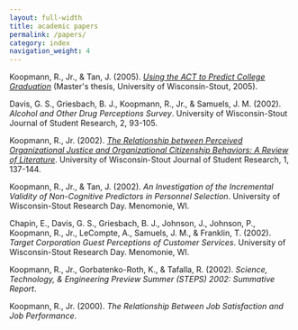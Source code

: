 ```yaml
---
layout: full-width
title: academic papers
permalink: /papers/
category: index
navigation_weight: 4
---
```


Koopmann, R., Jr., & Tan, J. (2005). [*Using the ACT to Predict College Graduation*](act.pdf) (Master's thesis, University of Wisconsin-Stout, 2005).

Davis, G. S., Griesbach, B. J., Koopmann, R., Jr., & Samuels, J. M. (2002). *Alcohol and Other Drug Perceptions Survey*. University of Wisconsin-Stout Journal of Student Research, 2, 93-105.

Koopmann, R., Jr. (2002). [*The Relationship between Perceived Organizational Justice and Organizational Citizenship Behaviors: A Review of Literature*](poj-ocb.pdf). University of Wisconsin-Stout Journal of Student Research, 1, 137-144.

Koopmann, R., Jr., & Tan, J. (2002). *An Investigation of the Incremental Validity of Non-Cognitive Predictors in Personnel Selection*. University of Wisconsin-Stout Research Day. Menomonie, WI.

Chapin, E., Davis, G. S., Griesbach, B. J., Johnson, J., Johnson, P., Koopmann, R., Jr., LeCompte, A., Samuels, J. M., & Franklin, T. (2002). *Target Corporation Guest Perceptions of Customer Services*. University of Wisconsin-Stout Research Day. Menomonie, WI.

Koopmann, R., Jr., Gorbatenko-Roth, K., & Tafalla, R. (2002). *Science, Technology, & Engineering Preview Summer (STEPS) 2002: Summative Report*.

Koopmann, R., Jr. (2000). *The Relationship Between Job Satisfaction and Job Performance*.